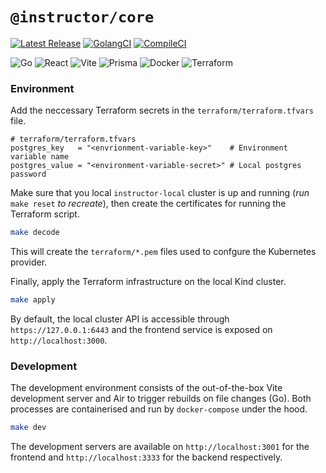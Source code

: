 # `@instructor/core`

[![Latest Release](https://img.shields.io/badge/Release-1.1.52-blue)](https://github.com/matyasjay/instructor/releases/latest)
[![GolangCI](https://github.com/matyasjay/instructor/actions/workflows/golangcli-lint.yml/badge.svg?branch=main)](https://github.com/matyasjay/instructor/actions/workflows/golangcli-lint.yml)
[![CompileCI](https://github.com/matyasjay/instructor/actions/workflows/tests.yml/badge.svg?branch=main)](https://github.com/matyasjay/instructor/actions/workflows/tests.yml)

![Go](https://img.shields.io/badge/Backend-Go-00ADD8?logo=go)
![React](https://img.shields.io/badge/Frontend-React-61DAFB?logo=react)
![Vite](https://img.shields.io/badge/Bundler-Vite-646CFF?logo=vite)
![Prisma](https://img.shields.io/badge/ORM-Prisma-2D3748?logo=prisma)
![Docker](https://img.shields.io/badge/Containerized-Docker-2496ED?logo=docker)
![Terraform](https://img.shields.io/badge/IaC-Terraform-844FBA?logo=terraform)

### Environment

Add the neccessary Terraform secrets in the `terraform/terraform.tfvars` file.

```hcl
# terraform/terraform.tfvars
postgres_key   = "<envrionment-variable-key>"    # Environment variable name
postgres_value = "<environment-variable-secret>" # Local postgres password
```

Make sure that you local `instructor-local` cluster is up and running (_run_ `make reset` _to recreate_), then create the certificates for running the Terraform script.

```sh
make decode
```

This will create the `terraform/*.pem` files used to confgure the Kubernetes provider.

Finally, apply the Terraform infrastructure on the local Kind cluster.

```sh
make apply
```

By default, the local cluster API is accessible through `https://127.0.0.1:6443` and the frontend service is exposed on `http://localhost:3000`.

### Development

The development environment consists of the out-of-the-box Vite development server and Air to trigger rebuilds on file changes (Go). Both processes are containerised and run by `docker-compose` under the hood.

```sh
make dev
```

The development servers are available on `http://localhost:3001` for the frontend and `http://localhost:3333` for the backend respectively.
